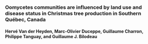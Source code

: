 ### Oomycetes communities are influenced by land use and disease status in Christmas tree production in Southern Québec, Canada

#### Hervé Van der Heyden, Marc-Olivier Duceppe, Guillaume Charron, Philippe Tanguay, and Guillaume J. Bilodeau
